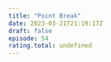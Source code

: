 ```yaml
---
title: "Point Break"
date: 2023-03-21T21:19:17Z
draft: false
episode: 54
rating.total: undefined
---
```


